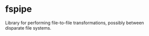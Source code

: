 # fspipe 
Library for performing file-to-file transformations, possibly between disparate
file systems.

